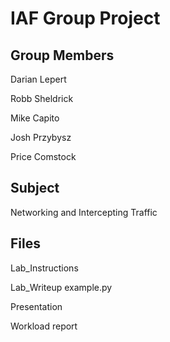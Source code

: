 IAF Group Project
=================

Group Members
-------------
Darian Lepert

Robb Sheldrick

Mike Capito

Josh Przybysz

Price Comstock

Subject
-------
Networking and Intercepting Traffic

Files
-----
Lab_Instructions

Lab_Writeup
example.py

Presentation

Workload report
